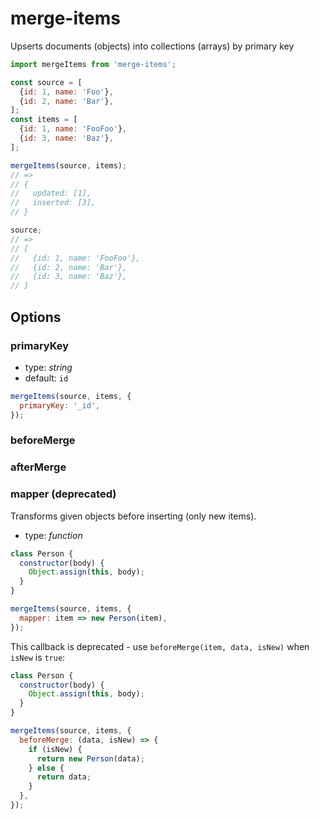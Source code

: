 # merge-items

Upserts documents (objects) into collections (arrays) by primary key

```js
import mergeItems from 'merge-items';

const source = [
  {id: 1, name: 'Foo'},
  {id: 2, name: 'Bar'},
];
const items = [
  {id: 1, name: 'FooFoo'},
  {id: 3, name: 'Baz'},
];

mergeItems(source, items);
// =>
// {
//   updated: [1],
//   inserted: [3],
// }

source;
// =>
// [
//   {id: 1, name: 'FooFoo'},
//   {id: 2, name: 'Bar'},
//   {id: 3, name: 'Baz'},
// ]
```

## Options

### primaryKey

- type: *string*
- default: `id`

```js
mergeItems(source, items, {
  primaryKey: '_id',
});
```

### beforeMerge

### afterMerge

### mapper (deprecated)

Transforms given objects before inserting (only new items).

- type: *function*

```js
class Person {
  constructor(body) {
    Object.assign(this, body);
  }
}

mergeItems(source, items, {
  mapper: item => new Person(item),
});
```

This callback is deprecated - use `beforeMerge(item, data, isNew)` when `isNew` is `true`:

```js
class Person {
  constructor(body) {
    Object.assign(this, body);
  }
}

mergeItems(source, items, {
  beforeMerge: (data, isNew) => {
    if (isNew) {
      return new Person(data);
    } else {
      return data;
    }
  },
});
```